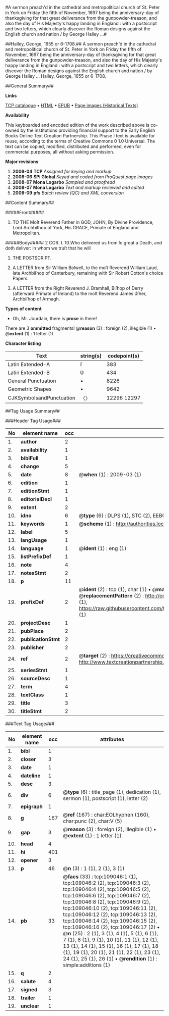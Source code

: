 #A sermon preach'd in the cathedral and metropolitical church of St. Peter in York on Friday the fifth of November, 1697 being the anniversary-day of thanksgiving for that great deliverance from the gunpowder-treason, and also the day of His Majesty's happy landing in England : with a postscript and two letters, which clearly discover the Roman designs against the English church and nation / by George Halley ...#

##Halley, George, 1655 or 6-1708.##
A sermon preach'd in the cathedral and metropolitical church of St. Peter in York on Friday the fifth of November, 1697 being the anniversary-day of thanksgiving for that great deliverance from the gunpowder-treason, and also the day of His Majesty's happy landing in England : with a postscript and two letters, which clearly discover the Roman designs against the English church and nation / by George Halley ...
Halley, George, 1655 or 6-1708.

##General Summary##

**Links**

[TCP catalogue](http://www.ota.ox.ac.uk/tcp/)  • 
[HTML](http://tei.it.ox.ac.uk/tcp/Texts-HTML/free/A45/A45352.html)  • 
[EPUB](http://tei.it.ox.ac.uk/tcp/Texts-EPUB/free/A45/A45352.epub) • 
[Page images (Historical Texts)](https://data.historicaltexts.jisc.ac.uk/view?pubId=eebo-19537083e&pageId=eebo-19537083e-109046-1)

**Availability**

This keyboarded and encoded edition of the
	       work described above is co-owned by the institutions
	       providing financial support to the Early English Books
	       Online Text Creation Partnership. This Phase I text is
	       available for reuse, according to the terms of Creative
	       Commons 0 1.0 Universal. The text can be copied,
	       modified, distributed and performed, even for
	       commercial purposes, all without asking permission.

**Major revisions**

1. __2008-04__ __TCP__ *Assigned for keying and markup*
1. __2008-06__ __SPi Global__ *Keyed and coded from ProQuest page images*
1. __2008-07__ __Mona Logarbo__ *Sampled and proofread*
1. __2008-07__ __Mona Logarbo__ *Text and markup reviewed and edited*
1. __2008-09__ __pfs__ *Batch review (QC) and XML conversion*

##Content Summary##

#####Front#####

1. TO THE Moſt Reverend Father in GOD, JOHN, By Divine Providence, Lord Archbiſhop of York, His GRACE, Primate of England and Metropolitan.

#####Body#####
2 COR. I. 10.Who delivered us from ſo great a Death, and doth deliver: in whom we truſt that he will
1. THE POSTSCRIPT.

1. A LETTER from Sir William Boſwell, to the moſt Reverend William Laud, late Archbiſhop of Canterbury, remaining with Sir Robert Cotton's choice Papers.

1. A LETTER from the Right Reverend J. Bramhall, Biſhop of Derry (afterward Primate of Ireland) to the moſt Reverend James Ʋſher, Archbiſhop of Armagh.

**Types of content**

  * Oh, Mr. Jourdain, there is **prose** in there!

There are 3 **ommitted** fragments! 
 @__reason__ (3) : foreign (2), illegible (1)  •  @__extent__ (1) : 1 letter (1)

**Character listing**


|Text|string(s)|codepoint(s)|
|---|---|---|
|Latin Extended-A|ſ|383|
|Latin Extended-B|Ʋ|434|
|General Punctuation|•|8226|
|Geometric Shapes|▪|9642|
|CJKSymbolsandPunctuation|〈〉|12296 12297|

##Tag Usage Summary##

###Header Tag Usage###

|No|element name|occ|attributes|
|---|---|---|---|
|1.|__author__|2||
|2.|__availability__|1||
|3.|__biblFull__|1||
|4.|__change__|5||
|5.|__date__|8| @__when__ (1) : 2009-03 (1)|
|6.|__edition__|1||
|7.|__editionStmt__|1||
|8.|__editorialDecl__|1||
|9.|__extent__|2||
|10.|__idno__|6| @__type__ (6) : DLPS (1), STC (2), EEBO-CITATION (1), OCLC (1), VID (1)|
|11.|__keywords__|1| @__scheme__ (1) : http://authorities.loc.gov/ (1)|
|12.|__label__|5||
|13.|__langUsage__|1||
|14.|__language__|1| @__ident__ (1) : eng (1)|
|15.|__listPrefixDef__|1||
|16.|__note__|4||
|17.|__notesStmt__|2||
|18.|__p__|11||
|19.|__prefixDef__|2| @__ident__ (2) : tcp (1), char (1)  •  @__matchPattern__ (2) : ([0-9\-]+):([0-9IVX]+) (1), (.+) (1)  •  @__replacementPattern__ (2) : http://eebo.chadwyck.com/downloadtiff?vid=$1&page=$2 (1), https://raw.githubusercontent.com/textcreationpartnership/Texts/master/tcpchars.xml#$1 (1)|
|20.|__projectDesc__|1||
|21.|__pubPlace__|2||
|22.|__publicationStmt__|2||
|23.|__publisher__|2||
|24.|__ref__|2| @__target__ (2) : https://creativecommons.org/publicdomain/zero/1.0/ (1), http://www.textcreationpartnership.org/docs/. (1)|
|25.|__seriesStmt__|1||
|26.|__sourceDesc__|1||
|27.|__term__|4||
|28.|__textClass__|1||
|29.|__title__|3||
|30.|__titleStmt__|2||


###Text Tag Usage###

|No|element name|occ|attributes|
|---|---|---|---|
|1.|__bibl__|1||
|2.|__closer__|3||
|3.|__date__|1||
|4.|__dateline__|1||
|5.|__desc__|3||
|6.|__div__|6| @__type__ (6) : title_page (1), dedication (1), sermon (1), postscript (1), letter (2)|
|7.|__epigraph__|1||
|8.|__g__|167| @__ref__ (167) : char:EOLhyphen (160), char:punc (2), char:V (5)|
|9.|__gap__|3| @__reason__ (3) : foreign (2), illegible (1)  •  @__extent__ (1) : 1 letter (1)|
|10.|__head__|4||
|11.|__hi__|401||
|12.|__opener__|3||
|13.|__p__|46| @__n__ (3) : 1 (1), 2 (1), 3 (1)|
|14.|__pb__|33| @__facs__ (33) : tcp:109046:1 (1), tcp:109046:2 (2), tcp:109046:3 (2), tcp:109046:4 (2), tcp:109046:5 (2), tcp:109046:6 (2), tcp:109046:7 (2), tcp:109046:8 (2), tcp:109046:9 (2), tcp:109046:10 (2), tcp:109046:11 (2), tcp:109046:12 (2), tcp:109046:13 (2), tcp:109046:14 (2), tcp:109046:15 (2), tcp:109046:16 (2), tcp:109046:17 (2)  •  @__n__ (25) : 2 (1), 3 (1), 4 (1), 5 (1), 6 (1), 7 (1), 8 (1), 9 (1), 10 (1), 11 (1), 12 (1), 13 (1), 14 (1), 15 (1), 16 (1), 17 (1), 18 (1), 19 (1), 20 (1), 21 (1), 22 (1), 23 (1), 24 (1), 25 (1), 26 (1)  •  @__rendition__ (1) : simple:additions (1)|
|15.|__q__|2||
|16.|__salute__|4||
|17.|__signed__|3||
|18.|__trailer__|1||
|19.|__unclear__|1||
